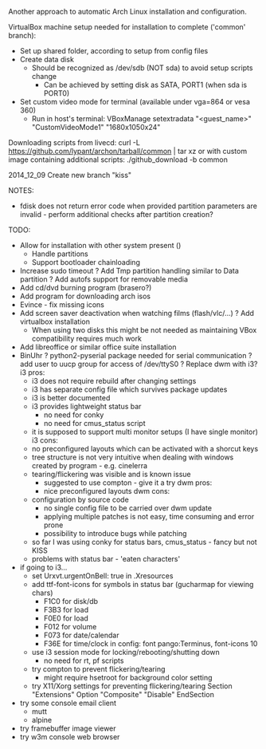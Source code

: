 Another approach to automatic Arch Linux installation and configuration.

VirtualBox machine setup needed for installation to complete ('common' branch):
- Set up shared folder, according to setup from config files
- Create data disk
    - Should be recognized as /dev/sdb (NOT sda) to avoid setup scripts change
        - Can be achieved by setting disk as SATA, PORT1 (when sda is PORT0)
- Set custom video mode for terminal (available under vga=864 or vesa 360)
    - Run in host's terminal:
    VBoxManage setextradata "<guest_name>" "CustomVideoMode1" "1680x1050x24"

Downloading scripts from livecd:
curl -L https://github.com/lypant/archon/tarball/common | tar xz
or with custom image containing additional scripts:
./github_download -b common

2014_12_09
Create new branch "kiss"

NOTES:
- fdisk does not return error code when provided partition parameters
  are invalid - perform additional checks after partition creation?

TODO:
- Allow for installation with other system present ()
    - Handle partitions
    - Support bootloader chainloading
- Increase sudo timeout
? Add Tmp partition handling similar to Data partition
? Add autofs support for removable media
- Add cd/dvd burning program (brasero?)
- Add program for downloading arch isos
- Evince - fix missing icons
- Add screen saver deactivation when watching films (flash/vlc/...)
? Add virtualbox installation
    - When using two disks this might be not needed as maintaining VBox
      compatibility requires much work
- Add libreoffice or similar office suite installation
- BinUhr
    ? python2-pyserial package needed for serial communication
    ? add user to uucp group for access of /dev/ttyS0
? Replace dwm with i3?
    i3 pros:
    - i3 does not require rebuild after changing settings
    - i3 has separate config file which survives package updates
    - i3 is better documented
    - i3 provides lightweight status bar
        - no need for conky
        - no need for cmus_status script
    - it is supposed to support multi monitor setups (I have single monitor)
    i3 cons:
    - no preconfigured layouts which can be activated with a shorcut keys
    - tree structure is not very intuitive when dealing with windows created by
        program - e.g. cinelerra
    - tearing/flickering was visible and is known issue
        - suggested to use compton - give it a try
    dwm pros:
        - nice preconfigured layouts
    dwm cons:
    - configuration by source code
        - no single config file to be carried over dwm update
        - applying multiple patches is not easy, time consuming and error prone
        - possibility to introduce bugs while patching
    - so far I was using conky for status bars, cmus_status - fancy but not KISS
    - problems with status bar - 'eaten characters'
- if going to i3...
    - set Urxvt.urgentOnBell: true in .Xresources
    - add ttf-font-icons for symbols in status bar (gucharmap for viewing chars)
        - F1C0 for disk/db
        - F3B3 for load
        - F0E0 for load
        - F012 for volume
        - F073 for date/calendar
        - F36E for time/clock
        in config:
        font pango:Terminus, font-icons 10
    - use i3 session mode for locking/rebooting/shutting down
        - no need for rt, pf scripts
    - try compton to prevent flickering/tearing
        - might require hsetroot for background color setting
    - try X11/Xorg settings for preventing flickering/tearing
        Section "Extensions"
            Option "Composite" "Disable"
        EndSection
- try some console email client
    - mutt
    - alpine
- try framebuffer image viewer
- try w3m console web browser

